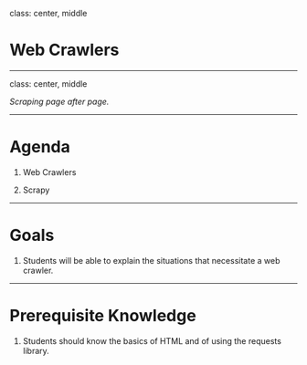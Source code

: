 class: center, middle

# Web Crawlers

---
class: center, middle

*Scraping page after page.*

---

# Agenda

1. Web Crawlers

2. Scrapy

---

# Goals

1. Students will be able to explain the situations that necessitate a web crawler.

---

# Prerequisite Knowledge

1. Students should know the basics of HTML and of using the requests library.


